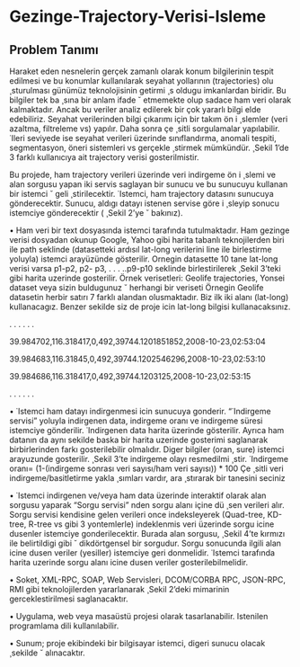 # Gezinge-Trajectory-Verisi-Isleme

## Problem Tanımı

Haraket eden nesnelerin gerçek zamanlı olarak konum bilgilerinin tespit edilmesi ve
bu konumlar kullanılarak seyahat yollarının (trajectories) olu ¸sturulması günümüz
teknolojisinin getirmi ¸s oldugu imkanlardan biridir. Bu bilgiler tek ba ¸sına bir anlam ifade ˘
etmemekte olup sadace ham veri olarak kalmaktadır. Ancak bu veriler analiz edilerek
bir çok yararlı bilgi elde edebiliriz. Seyahat verilerinden bilgi çıkarımı için bir takım ön
i ¸slemler (veri azaltma, filtreleme vs) yapılır. Daha sonra çe ¸sitli sorgulamalar yapılabilir.
˙Ileri seviyede ise seyahat verileri üzerinde sınıflandırma, anomali tespiti,
segmentasyon, öneri sistemleri vs gerçekle ¸stirmek mümkündür. ¸Sekil 1’de 3 farklı
kullanıcıya ait trajectory verisi gosterilmistir.

Bu projede, ham trajectory verileri üzerinde veri indirgeme ön i ¸slemi ve alan sorgusu
yapan iki servis saglayan bir sunucu ve bu sunucuyu kullanan bir istemci ˘
geli ¸stirilecektir. ˙Istemci, ham trajectory datasını sunucuya gönderecektir. Sunucu,
aldıgı datayı istenen servise göre i ¸sleyip sonucu istemciye gönderecektir ( ¸Sekil 2’ye ˘
bakınız).

• Ham veri bir text dosyasında istemci tarafında tutulmaktadır. Ham gezinge verisi
dosyadan okunup Google, Yahoo gibi harita tabanlı teknojilerden biri ile path
seklinde (datasetteki ardısıl lat-long verilerini line ile birlestirme yoluyla) istemci
arayüzünde gösterilir. Ornegin datasette 10 tane lat-long verisi varsa p1-p2, p2-
p3, . . . ..p9-p10 seklinde birlestirilerek ¸Sekil 3’teki gibi harita uzerinde gosterilir.
Örnek verisetleri: Geolife trajectories, Yonsei dataset veya sizin buldugunuz ˘
herhangi bir veriseti
Örnegin Geolife datasetin herbir satırı 7 farklı alandan olusmaktadır. Biz ilk iki
alanı (lat-long) kullanacagız. Benzer sekilde siz de proje icin lat-long bilgisi
kullanacaksınız.

. . . . . .

39.984702,116.318417,0,492,39744.1201851852,2008-10-23,02:53:04

39.984683,116.31845,0,492,39744.1202546296,2008-10-23,02:53:10

39.984686,116.318417,0,492,39744.1203125,2008-10-23,02:53:15

. . . . . .

• ˙Istemci ham datayı indirgenmesi icin sunucuya gonderir. “˙Indirgeme servisi”
yoluyla indirgenen data, indirgeme oranı ve indirgeme süresi istemciye
gönderilir. ˙Indirgenen data harita üzerinde gösterilir. Ayrıca ham datanın da aynı
sekilde baska bir harita uzerinde gosterimi saglanarak birbirlerinden farkı
gosterilebilir olmalıdır. Diger bilgiler (oran, sure) istemci arayuzunde gosterilir.
¸Sekil 3’te indirgeme olayı resmedilmi ¸stir.
˙Indirgeme oranı= (1-(indirgeme sonrası veri sayısı/ham veri sayısı)) * 100
Çe ¸sitli veri indirgeme/basitletirme yakla ¸sımları vardır, ara ¸stırarak bir tanesini
seciniz

• ˙Istemci indirgenen ve/veya ham data üzerinde interaktif olarak alan sorgusu
yaparak “Sorgu servisi” nden sorgu alanı içine dü ¸sen verileri alır. Sorgu servisi
kendisine gelen verileri once indeksleyerek (Quad-tree, KD-tree, R-tree vs gibi 3
yontemlerle) indeklenmis veri üzerinde sorgu icine dusenler istemciye
gonderilecektir. Burada alan sorgusu, ¸Sekil 4’te kırmızı ile belirtildigi gibi ˘
dikdörtgensel bir sorgudur. Sorgu sonucunda ilgili alan icine dusen veriler
(yesiller) istemciye geri donmelidir. ˙Istemci tarafında harita uzerinde sorgu alanı
icine dusen veriler gosterilebilmelidir.

• Soket, XML-RPC, SOAP, Web Servisleri, DCOM/CORBA RPC, JSON-RPC,
RMI gibi teknolojilerden yararlanarak ¸Sekil 2’deki mimarinin gerceklestirilmesi
saglanacaktır.

• Uygulama, web veya masaüstü projesi olarak tasarlanabilir. Istenilen
programlama dili kullanılabilir.

• Sunum; proje ekibindeki bir bilgisayar istemci, digeri sunucu olacak ¸sekilde ˘
alınacaktır.
